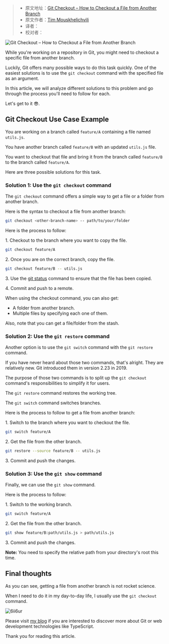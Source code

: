 > -  原文地址：[Git Checkout – How to Checkout a File from Another Branch](https://www.freecodecamp.org/news/git-checkout-file-from-another-branch/)
> -  原文作者：[Tim Mouskhelichvili](https://www.freecodecamp.org/news/author/tim-mouskhelichvili/)
> -  译者：
> -  校对者：

![Git Checkout – How to Checkout a File from Another Branch](https://www.freecodecamp.org/news/content/images/size/w2000/2022/06/cover.png)

While you're working on a repository in Git, you might need to checkout a specific file from another branch.

Luckily, Git offers many possible ways to do this task quickly. One of the easiest solutions is to use the `git checkout` command with the specified file as an argument.

In this article, we will analyze different solutions to this problem and go through the process you'll need to follow for each.

Let's get to it 😎.

## Git Checkout Use Case Example

You are working on a branch called `feature/A` containing a file named `utils.js`.

You have another branch called `feature/B` with an updated `utils.js` file.

You want to checkout that file and bring it from the branch called `feature/B` to the branch called `feature/A`.

Here are three possible solutions for this task.

### Solution 1: Use the `git checkout` command

The `git checkout` command offers a simple way to get a file or a folder from another branch.

Here is the syntax to checkout a file from another branch:

```Bash
git checkout <other-branch-name> -- path/to/your/folder
```

Here is the process to follow:

1\. Checkout to the branch where you want to copy the file.

```Bash
git checkout feature/A
```

2\. Once you are on the correct branch, copy the file.

```Bash
git checkout feature/B -- utils.js
```

3\. Use the [git status](https://timmousk.com/blog/git-status/) command to ensure that the file has been copied.

4\. Commit and push to a remote.

When using the checkout command, you can also get:

-   A folder from another branch.
-   Multiple files by specifying each one of them.

Also, note that you can get a file/folder from the stash.

### Solution 2: Use the `git restore` command

Another option is to use the `git switch` command with the `git restore` command.

If you have never heard about those two commands, that's alright. They are relatively new. Git introduced them in version 2.23 in 2019.

The purpose of those two commands is to split up the `git checkout` command's responsibilities to simplify it for users.

The `git restore` command restores the working tree.

The `git switch` command switches branches.

Here is the process to follow to get a file from another branch:

1\. Switch to the branch where you want to checkout the file.

```Bash
git switch feature/A
```

2\. Get the file from the other branch.

```Bash
git restore --source feature/B -- utils.js
```

3\. Commit and push the changes.

### Solution 3: Use the `git show` command

Finally, we can use the `git show` command.

Here is the process to follow:

1\. Switch to the working branch.

```Bash
git switch feature/A
```

2\. Get the file from the other branch.

```Bash
git show feature/B:path/utils.js > path/utils.js
```

3\. Commit and push the changes.

**Note:** You need to specify the relative path from your directory's root this time.

## Final thoughts

As you can see, getting a file from another branch is not rocket science.

When I need to do it in my day-to-day life, I usually use the `git checkout` command.

![6ii6ur](https://www.freecodecamp.org/news/content/images/2022/06/6ii6ur.jpg)

Please visit [my blog](https://timmousk.com/) if you are interested to discover more about Git or web development technologies like TypeScript.

Thank you for reading this article.
